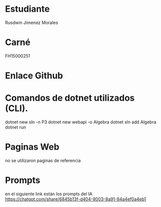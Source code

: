 # Estudiante
Rusdwin Jimenez Morales

# Carné
FH15000251

# Enlace Github


# Comandos de dotnet utilizados (CLI).
dotnet new sln -n P3
dotnet new webapi -o Algebra
dotnet sln add Algebra
dotnet run

# Paginas Web
no se utilizaron paginas de referencia

# Prompts
en el siguiente link están los prompts del IA
https://chatgpt.com/share/6845b13f-d404-8003-8a91-84a4ef0a4eb1

